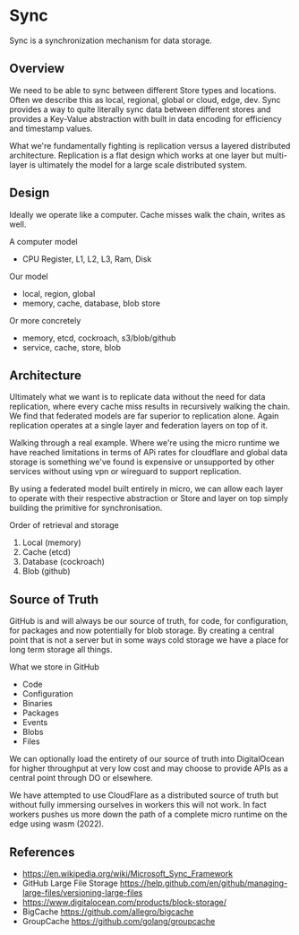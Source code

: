 # Sync

Sync is a synchronization mechanism for data storage.

## Overview

We need to be able to sync between different Store types and locations. Often we describe
this as local, regional, global or cloud, edge, dev. Sync provides a way to quite literally
sync data between different stores and provides a Key-Value abstraction with built in
data encoding for efficiency and timestamp values.

What we're fundamentally fighting is replication versus a layered distributed architecture.
Replication is a flat design which works at one layer but multi-layer is ultimately
the model for a large scale distributed system.

## Design

Ideally we operate like a computer. Cache misses walk the chain, writes as well.

A computer model

- CPU Register, L1, L2, L3, Ram, Disk

Our model

- local, region, global
- memory, cache, database, blob store

Or more concretely

- memory, etcd, cockroach, s3/blob/github
- service, cache, store, blob

## Architecture

Ultimately what we want is to replicate data without the need for data replication, where
every cache miss results in recursively walking the chain. We find that federated models
are far superior to replication alone. Again replication operates at a single layer
and federation layers on top of it.

Walking through a real example. Where we're using the micro runtime we have reached
limitations in terms of APi rates for cloudflare and global data storage is
something we've found is expensive or unsupported by other services without
using vpn or wireguard to support replication.

By using a federated model built entirely in micro, we can allow each layer to
operate with their respective abstraction or Store and layer on top simply building
the primitive for synchronisation.

Order of retrieval and storage

1. Local (memory)
2. Cache (etcd)
3. Database (cockroach)
4. Blob (github)

## Source of Truth

GitHub is and will always be our source of truth, for code, for configuration, for packages and now
potentially for blob storage. By creating a central point that is not a server but in some ways
cold storage we have a place for long term storage all things.

What we store in GitHub

- Code
- Configuration
- Binaries
- Packages
- Events
- Blobs
- Files

We can optionally load the entirety of our source of truth into DigitalOcean for higher throughput
at very low cost and may choose to provide APIs as a central point through DO or elsewhere.

We have attempted to use CloudFlare as a distributed source of truth but without fully immersing
ourselves in workers this will not work. In fact workers pushes us more down the path of a complete
micro runtime on the edge using wasm (2022).

## References

- https://en.wikipedia.org/wiki/Microsoft_Sync_Framework
- GitHub Large File Storage https://help.github.com/en/github/managing-large-files/versioning-large-files
- https://www.digitalocean.com/products/block-storage/
- BigCache https://github.com/allegro/bigcache
- GroupCache https://github.com/golang/groupcache
